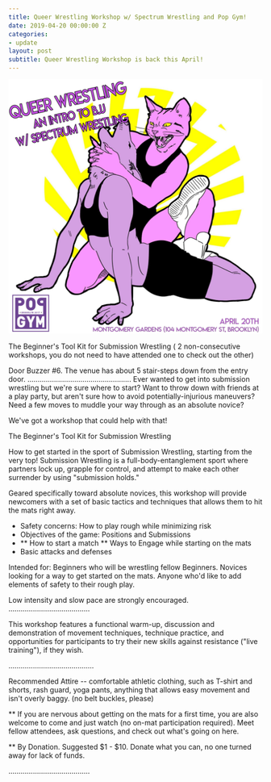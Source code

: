 ```yaml
---
title: Queer Wrestling Workshop w/ Spectrum Wrestling and Pop Gym!
date: 2019-04-20 00:00:00 Z
categories:
- update
layout: post
subtitle: Queer Wrestling Workshop is back this April!
---
```


![Queer Wrestling](/assets/queerrestleapril.jpg)

The Beginner's Tool Kit for Submission Wrestling
( 2 non-consecutive workshops, you do not need to have attended one to check out the other)

Door Buzzer #6.
The venue has about 5 stair-steps down from the entry door. 
...................................................
Ever wanted to get into submission wrestling but we're sure where to start? Want to throw down with friends at a play party, but aren't sure how to avoid potentially-injurious maneuvers? Need a few moves to muddle your way through as an absolute novice?

We've got a workshop that could help with that!

The Beginner's Tool Kit for Submission Wrestling

How to get started in the sport of Submission Wrestling, starting from the very top! Submission Wrestling is a full-body-entanglement sport where partners lock up, grapple for control, and attempt to make each other surrender by using "submission holds." 

Geared specifically toward absolute novices, this workshop will provide newcomers with a set of basic tactics and techniques that allows them to hit the mats right away.

- Safety concerns: How to play rough while minimizing risk
- Objectives of the game: Positions and Submissions
- ** How to start a match ** Ways to Engage while starting on the mats
- Basic attacks and defenses

Intended for: Beginners who will be wrestling fellow Beginners. Novices looking for a way to get started on the mats. Anyone who'd like to add elements of safety to their rough play. 

Low intensity and slow pace are strongly encouraged.
........................................

This workshop features a functional warm-up, discussion and demonstration of movement techniques, technique practice, and opportunities for participants to try their new skills against resistance ("live training"), if they wish.


..........................................

Recommended Attire -- comfortable athletic clothing, such as T-shirt and shorts, rash guard, yoga pants, anything that allows easy movement and isn't overly baggy. (no belt buckles, please)

** If you are nervous about getting on the mats for a first time, you are also welcome to come and just watch (no on-mat participation required). Meet fellow attendees, ask questions, and check out what's going on here.

** By Donation. Suggested $1 - $10. Donate what you can, no one turned away for lack of funds.

........................................
